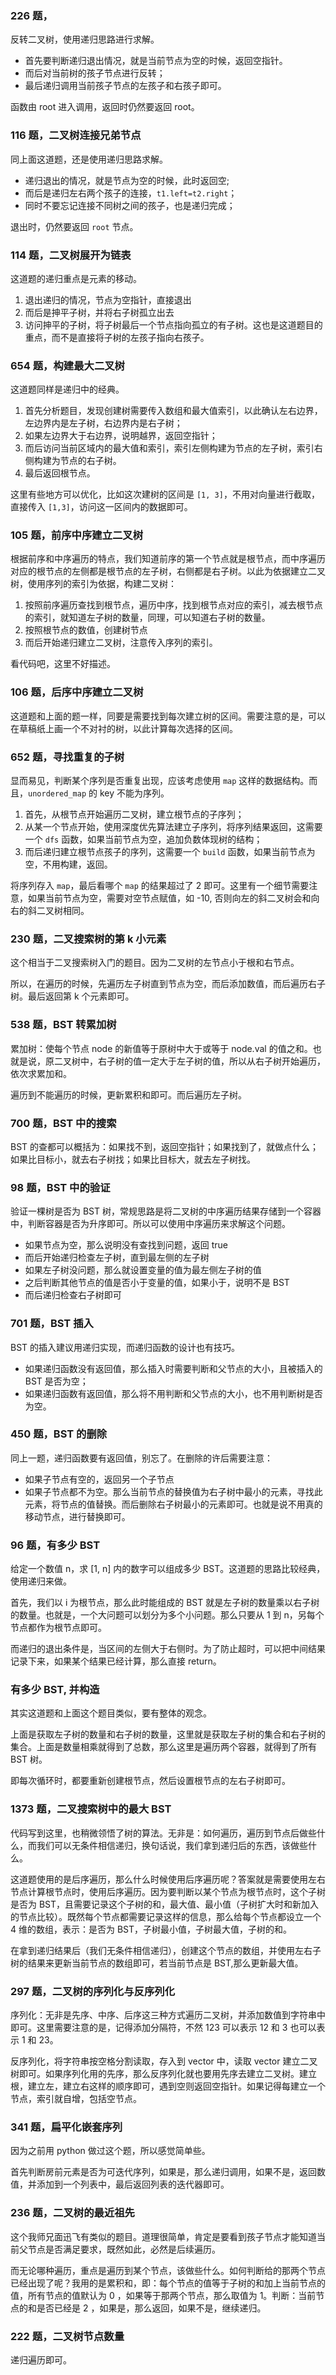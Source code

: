 ### 226 题，

反转二叉树，使用递归思路进行求解。

- 首先要判断递归退出情况，就是当前节点为空的时候，返回空指针。
- 而后对当前树的孩子节点进行反转；
- 最后递归调用当前孩子节点的左孩子和右孩子即可。

函数由 root 进入调用，返回时仍然要返回 root。

### 116 题，二叉树连接兄弟节点

同上面这道题，还是使用递归思路求解。

- 递归退出的情况，就是节点为空的时候，此时返回空;
- 而后是递归左右两个孩子的连接，`t1.left=t2.right`；
- 同时不要忘记连接不同树之间的孩子，也是递归完成；

退出时，仍然要返回 `root` 节点。

### 114 题，二叉树展开为链表

这道题的递归重点是元素的移动。

1. 退出递归的情况，节点为空指针，直接退出
2. 而后是抻平子树，并将右子树孤立出去
3. 访问抻平的子树，将子树最后一个节点指向孤立的有子树。这也是这道题目的重点，而不是直接将子树的左孩子指向右孩子。

### 654 题，构建最大二叉树

这道题同样是递归中的经典。

1. 首先分析题目，发现创建树需要传入数组和最大值索引，以此确认左右边界，左边界内是左子树，右边界内是右子树；
2. 如果左边界大于右边界，说明越界，返回空指针；
3. 而后访问当前区域内的最大值和索引，索引左侧构建为节点的左子树，索引右侧构建为节点的右子树。
4. 最后返回根节点。

这里有些地方可以优化，比如这次建树的区间是 `[1, 3]`，不用对向量进行截取，直接传入 `[1,3]`，访问这一区间内的数据即可。

### 105 题，前序中序建立二叉树

根据前序和中序遍历的特点，我们知道前序的第一个节点就是根节点，而中序遍历对应的根节点的左侧都是根节点的左子树，右侧都是右子树。以此为依据建立二叉树，使用序列的索引为依据，构建二叉树：

1. 按照前序遍历查找到根节点，遍历中序，找到根节点对应的索引，减去根节点的索引，就知道左子树的数量，同理，可以知道右子树的数量。
2. 按照根节点的数值，创建树节点
3. 而后开始递归建立二叉树，注意传入序列的索引。

看代码吧，这里不好描述。

### 106 题，后序中序建立二叉树

这道题和上面的题一样，同要是需要找到每次建立树的区间。需要注意的是，可以在草稿纸上画一个不对衬的树，以此计算每次选择的区间。

### 652 题，寻找重复的子树

显而易见，判断某个序列是否重复出现，应该考虑使用 `map` 这样的数据结构。而且，`unordered_map` 的 key 不能为序列。

1. 首先，从根节点开始遍历二叉树，建立根节点的子序列；
2. 从某一个节点开始，使用深度优先算法建立子序列，将序列结果返回，这需要一个 `dfs` 函数，如果当前节点为空，追加负数体现树的结构；
3. 而后递归建立根节点孩子的序列，这需要一个 `build` 函数，如果当前节点为空，不用构建，返回。

将序列存入 `map`，最后看哪个 `map` 的结果超过了 2 即可。这里有一个细节需要注意，如果当前节点为空，需要对空节点赋值，如 -10, 否则向左的斜二叉树会和向右的斜二叉树相同。

### 230 题，二叉搜索树的第 k 小元素

这个相当于二叉搜索树入门的题目。因为二叉树的左节点小于根和右节点。

所以，在遍历的时候，先遍历左子树直到节点为空，而后添加数值，而后遍历右子树。最后返回第 k 个元素即可。

### 538 题，BST 转累加树

累加树：使每个节点 node 的新值等于原树中大于或等于 node.val 的值之和。也就是说，原二叉树中，右子树的值一定大于左子树的值，所以从右子树开始遍历，依次求累加和。

遍历到不能遍历的时候，更新累积和即可。而后遍历左子树。

### 700 题，BST 中的搜索

BST 的查都可以概括为：如果找不到，返回空指针；如果找到了，就做点什么；如果比目标小，就去右子树找；如果比目标大，就去左子树找。

### 98 题，BST 中的验证

验证一棵树是否为 BST 树，常规思路是将二叉树的中序遍历结果存储到一个容器中，判断容器是否为升序即可。所以可以使用中序遍历来求解这个问题。

- 如果节点为空，那么说明没有查找到问题，返回 true
- 而后开始递归检查左子树，直到最左侧的左子树
- 如果左子树没问题，那么就设置变量的值为最左侧左子树的值
- 之后判断其他节点的值是否小于变量的值，如果小于，说明不是 BST
- 而后递归检查右子树即可

### 701 题，BST 插入

BST 的插入建议用递归实现，而递归函数的设计也有技巧。

- 如果递归函数没有返回值，那么插入时需要判断和父节点的大小，且被插入的 BST 是否为空；
- 如果递归函数有返回值，那么将不用判断和父节点的大小，也不用判断树是否为空。

### 450 题，BST 的删除

同上一题，递归函数要有返回值，别忘了。在删除的许后需要注意：

- 如果子节点有空的，返回另一个子节点
- 如果子节点都不为空。那么当前节点的替换值为右子树中最小的元素，寻找此元素，将节点的值替换。而后删除右子树最小的元素即可。也就是说不用真的移动节点，进行替换即可。

### 96 题，有多少 BST

给定一个数值 n，求 [1, n] 内的数字可以组成多少 BST。这道题的思路比较经典，使用递归来做。

首先，我们以 i 为根节点，那么此时能组成的 BST 就是左子树的数量乘以右子树的数量。也就是，一个大问题可以划分为多个小问题。那么只要从 1 到 n，另每个节点都作为根节点即可。

而递归的退出条件是，当区间的左侧大于右侧时。为了防止超时，可以把中间结果记录下来，如果某个结果已经计算，那么直接 return。

### 有多少 BST, 并构造

其实这道题和上面这个题目类似，要有整体的观念。

上面是获取左子树的数量和右子树的数量，这里就是获取左子树的集合和右子树的集合。上面是数量相乘就得到了总数，那么这里是遍历两个容器，就得到了所有 BST 树。

即每次循环时，都要重新创建根节点，然后设置根节点的左右子树即可。

### 1373 题，二叉搜索树中的最大 BST

代码写到这里，也稍微领悟了树的算法。无非是：如何遍历，遍历到节点后做些什么，而我们可以无条件相信递归，换句话说，我们拿到递归后的东西，该做些什么。

这道题使用的是后序遍历，那么什么时候使用后序遍历呢？答案就是需要使用左右节点计算根节点时，使用后序遍历。因为要判断以某个节点为根节点时，这个子树是否为 BST，且需要记录这个子树的和，最大值、最小值（子树扩大时和新加入的节点比较）。既然每个节点都需要记录这样的信息，那么给每个节点都设立一个 4 维的数组，表示：是否为 BST，子树最小值，子树最大值，子树的和。

在拿到递归结果后（我们无条件相信递归），创建这个节点的数组，并使用左右子树的结果来更新当前节点的数组即可，若当前节点是 BST,那么更新最大值。

### 297 题，二叉树的序列化与反序列化

序列化：无非是先序、中序、后序这三种方式遍历二叉树，并添加数值到字符串中即可。这里需要注意的是，记得添加分隔符，不然 123 可以表示 12 和 3 也可以表示 1 和 23。

反序列化，将字符串按空格分割读取，存入到 vector 中，读取 vector 建立二叉树即可。如果序列化用的先序，那么反序列化就也要用先序去建立二叉树。建立根，建立左，建立右这样的顺序即可，遇到空则返回空指针。如果记得每建立一个节点，索引就自增，包括空节点。

### 341 题，扁平化嵌套序列

因为之前用 python 做过这个题，所以感觉简单些。

首先判断房前元素是否为可迭代序列，如果是，那么递归调用，如果不是，返回数值，并添加到一个列表中，最后返回列表的迭代器即可。

### 236 题，二叉树的最近祖先

这个我师兄面迅飞有类似的题目。道理很简单，肯定是要看到孩子节点才能知道当前父节点是否满足要求，既然如此，必然是后续遍历。

而无论哪种遍历，重点是遍历到某个节点，该做些什么。如何判断给的那两个节点已经出现了呢？我用的是累积和，即：每个节点的值等于子树的和加上当前节点的值，所有节点的值默认为 0 ，如果等于那两个节点，那么取值为 1。判断：当前节点的和是否已经是 2 ，如果是，那么返回，如果不是，继续递归。

### 222 题，二叉树节点数量

递归遍历即可。
